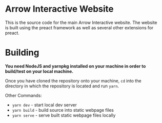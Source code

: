 # Arrow Interactive Website

This is the source code for the main Arrow Interactive website. The website is built using the preact framework as well as several other extensions for preact.

# Building
**You need NodeJS and yarnpkg installed on your machine in order to build/test on your local machine.**

Once you have cloned the repository onto your machine, `cd` into the directory in which the repository is located and run `yarn`.

Other Commands:
 - `yarn dev` - start local dev server
 - `yarn build` - build source into static webpage files
 - `yarn serve` - serve built static webpage files locally
